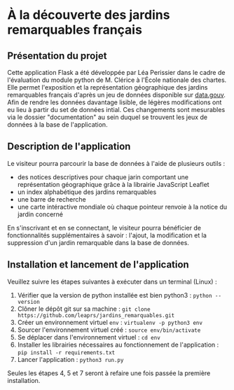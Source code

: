 # À la découverte des jardins remarquables français

## Présentation du projet

Cette application Flask a été développée par Léa Perissier dans le cadre de l'évaluation du module python de M. Clérice à l'École nationale des chartes. Elle permet l'exposition et la représentation géographique des jardins remarquables français d'après un jeu de données disponible sur [data.gouv](https://www.data.gouv.fr/fr/datasets/liste-des-jardins-remarquables/). Afin de rendre les données davantage lisible, de légères modifications ont eu lieu à partir du set de données intial. Ces changements sont mesurables via le dossier "documentation" au sein duquel se trouvent les jeux de données à la base de l'application.

## Description de l'application

Le visiteur pourra parcourir la base de données à l'aide de plusieurs outils :
- des notices descriptives pour chaque jarin comportant une représentation géographique grâce à la librairie JavaScript Leaflet
- un index alphabétique des jardins remarquables
- une barre de recherche
- une carte intéractive mondiale où chaque pointeur renvoie à la notice du jardin concerné

En s'inscrivant et en se connectant, le visiteur pourra bénéficier de fonctionnalités supplémentaires à savoir : l'ajout, la modification et la suppression d'un jardin remarquable dans la base de données.

## Installation et lancement de l'application

Veuillez suivre les étapes suivantes à exécuter dans un terminal (Linux) :

1. Vérifier que la version de python installée est bien python3 : ``` python --version ```
2. Clôner le dépôt git sur sa machine : ``` git clone https://github.com/leaprs/jardins_remarquables.git ``` 
3. Créer un environnement virtuel ``` env ``` : ``` virtualenv -p python3 env ```
4. Sourcer l'environnement virtuel créé : ``` source env/bin/activate ```
5. Se déplacer dans l'environnement virtuel : ``` cd env ```
6. Installer les librairies nécessaires au fonctionnement de l'application : ``` pip install -r requirements.txt ```
7. Lancer l'application : ``` python3 run.py ```

Seules les étapes 4, 5 et 7 seront à refaire une fois passée la première installation.
